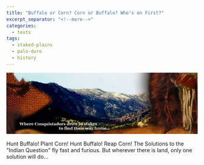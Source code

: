 ```yaml
---
title: "Buffalo or Corn? Corn or Buffalo? Who's on First?"
excerpt_separator: "<!--more-->"
categories:
  - texts
tags:
  - staked-plains
  - palo-duro
  - history
---
```


![Decorative Image](/images/gallery/section_9.jpg)


Hunt Buffalo! Plant Corn! Hunt Buffalo! Reap Corn! The Solutions to the "Indian Question" fly fast and furious. But wherever there is land, only one solution will do...
